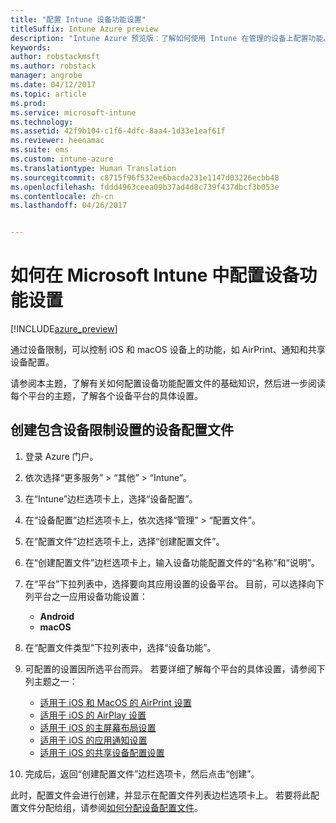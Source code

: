 ```yaml
---
title: "配置 Intune 设备功能设置"
titleSuffix: Intune Azure preview
description: "Intune Azure 预览版：了解如何使用 Intune 在管理的设备上配置功能。"
keywords: 
author: robstackmsft
ms.author: robstack
manager: angrobe
ms.date: 04/12/2017
ms.topic: article
ms.prod: 
ms.service: microsoft-intune
ms.technology: 
ms.assetid: 42f9b104-c1f6-4dfc-8aa4-1d33e1eaf61f
ms.reviewer: heenamac
ms.suite: ems
ms.custom: intune-azure
ms.translationtype: Human Translation
ms.sourcegitcommit: c8715f96f532ee6bacda231e1147d03226ecbb48
ms.openlocfilehash: fddd4963ceea09b37ad4d8c739f437dbcf3b053e
ms.contentlocale: zh-cn
ms.lasthandoff: 04/26/2017


---
```


# <a name="how-to-configure-device-feature-settings-in-microsoft-intune"></a>如何在 Microsoft Intune 中配置设备功能设置

[!INCLUDE[azure_preview](../includes/azure_preview.md)]

通过设备限制，可以控制 iOS 和 macOS 设备上的功能，如 AirPrint、通知和共享设备配置。

请参阅本主题，了解有关如何配置设备功能配置文件的基础知识，然后进一步阅读每个平台的主题，了解各个设备平台的具体设置。

## <a name="create-a-device-profile-containing-device-restriction-settings"></a>创建包含设备限制设置的设备配置文件

1. 登录 Azure 门户。
2. 依次选择“更多服务” > “其他” > “Intune”。
3. 在“Intune”边栏选项卡上，选择“设备配置”。
2. 在“设备配置”边栏选项卡上，依次选择“管理” > “配置文件”。
3. 在“配置文件”边栏选项卡上，选择“创建配置文件”。
4. 在“创建配置文件”边栏选项卡上，输入设备功能配置文件的“名称”和“说明”。
5. 在“平台”下拉列表中，选择要向其应用设置的设备平台。 目前，可以选择向下列平台之一应用设备功能设置：
    - **Android**
    - **macOS**
6. 在“配置文件类型”下拉列表中，选择“设备功能”。 
7. 可配置的设置因所选平台而异。 若要详细了解每个平台的具体设置，请参阅下列主题之一：
    - [适用于 iOS 和 MacOS 的 AirPrint 设置](air-print-settings-for-ios-and-macos.md)
     - [适用于 iOS 的 AirPlay 设置](airplay-settings-for-ios-devices.md)
    - [适用于 iOS 的主屏幕布局设置](home-screen-settings-for-ios.md)
    - [适用于 iOS 的应用通知设置](app-notification-settings-for-ios.md)
    - [适用于 iOS 的共享设备配置设置](shared-device-settings-for-ios.md)

8. 完成后，返回“创建配置文件”边栏选项卡，然后点击“创建”。

此时，配置文件会进行创建，并显示在配置文件列表边栏选项卡上。
若要将此配置文件分配给组，请参阅[如何分配设备配置文件](how-to-assign-device-profiles.md)。




